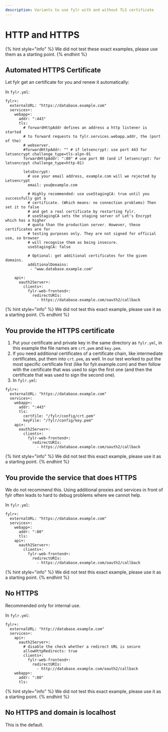 ```yaml
---
description: Variants to use fylr with and without TLS certificate
---
```


# HTTP and HTTPS

{% hint style="info" %}
We did not test these exact examples, please use them as a starting point.
{% endhint %}

## Automated HTTPS Certificate

Let fylr get an certificate for you and renew it automatically:

In `fylr.yml`:

```
fylr+:
  externalURL: "https://database.example.com"
  services+:
    webapp+:
      addr: ":443"
      tls:
        # forwardHttpAddr defines an address a http listener is started
        # to forward requests to fylr.services.webapp.addr, the (port of the)
        # webserver.
        #forwardHttpAddr: "" # if letsencrypt: use port 443 for letsencrypt challenge_type=tls-alpn-01
        forwardHttpAddr: ":80" # use port 80 (and if letsencrypt: for letsencrpyt challenge_type=http-01)

        letsEncrypt:
          # use your email address, example.com will we rejected by Letsencrypt
          email: you@example.com

          # Highly recommended: use useStagingCA: true until you successfully got a
          # certificate. (Which means: no connection problems) Then set it to false
          # and get a real certificate by restarting fylr.
          # useStagingCA sets the staging server of Let's Encrypt which has a higher
          # quota than the production server. However, these certificates are for
          # testing purposes only. They are not signed for official use, so browser
          # will recognise them as being insecure.
          useStagingCA: false

          # Optional: get additional certificates for the given domains.
          additionalDomains:
           - "www.database.example.com"
           
    api+:
      oauth2Server+:
        clients+:
          fylr-web-frontend+:
            redirectURIs:
              - https://database.example.com/oauth2/callback
```

{% hint style="info" %}
We did not test this exact example, please use it as a starting point.
{% endhint %}

## You provide the HTTPS certificate

1. Put your certificate and private key in the same directory as `fylr.yml`, in this example the file names are `crt.pem` and `key.pem`.
2. If you need additional certificates of a certificate chain, like intermediate certificates, put them into `crt.pem`, as well. In our test worked to put the most specific certificate first (like for fylr.example.com) and then follow with the certificate that was used to sign the first one (and then the certificate that was used to sign the second one).
3. In `fylr.yml`:

```
fylr+:
  externalURL: "https://database.example.com"
  services+:
    webapp+:
      addr: ":443"
      tls:
        certFile: "/fylr/config/crt.pem"
        keyFile: "/fylr/config/key.pem"
    api+:
      oauth2Server+:
        clients+:
          fylr-web-frontend+:
            redirectURIs:
              - https://database.example.com/oauth2/callback
```

{% hint style="info" %}
We did not test this exact example, please use it as a starting point.
{% endhint %}

##

## You provide the service that does HTTPS

We do not recommend this. Using additional proxies and services in front of fylr often leads to hard to debug problems where we cannot help.

In `fylr.yml`:

```
fylr+:
  externalURL: "https://database.example.com"
  services+:
    webapp+:
      addr: ":80"
      tls:
    api+:
      oauth2Server+:
        clients+:
          fylr-web-frontend+:
            redirectURIs:
              - https://database.example.com/oauth2/callback
```

{% hint style="info" %}
We did not test this exact example, please use it as a starting point.
{% endhint %}

## No HTTPS

Recommended only for internal use.

In `fylr.yml`:

```
fylr+:
  externalURL: "http://database.example.com"
  services+:
    api+:
      oauth2Server+:
        # disable the check whether a redirect URL is secure
        allowHttpRedirects: true
        clients+:
          fylr-web-frontend+:
            redirectURIs:
              - http://database.example.com/oauth2/callback
    webapp+:
      addr: ":80"
      tls:
```

{% hint style="info" %}
We did not test this exact example, please use it as a starting point.
{% endhint %}

## No HTTPS and domain is localhost

This is the default.
